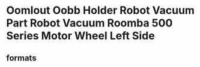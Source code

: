 # Oomlout Oobb Holder Robot Vacuum Part Robot Vacuum Roomba 500 Series Motor Wheel Left Side


## formats
